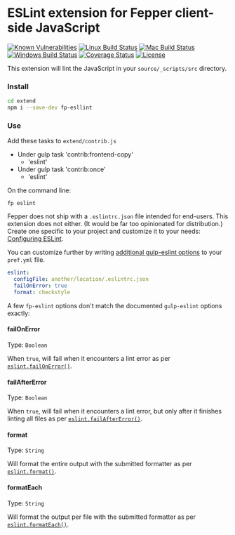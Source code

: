 # ESLint extension for Fepper client-side JavaScript

[![Known Vulnerabilities][snyk-image]][snyk-url]
[![Linux Build Status][linux-image]][linux-url]
[![Mac Build Status][mac-image]][mac-url]
[![Windows Build Status][windows-image]][windows-url]
[![Coverage Status][coveralls-image]][coveralls-url]
[![License][license-image]][license-url]

This extension will lint the JavaScript in your `source/_scripts/src` directory.

### Install

```bash
cd extend
npm i --save-dev fp-esllint
```

### Use

Add these tasks to `extend/contrib.js`

* Under gulp task 'contrib:frontend-copy'
  * 'eslint'
* Under gulp task 'contrib:once'
  * 'eslint'

On the command line:

```shell
fp eslint
```

Fepper does not ship with a `.eslintrc.json` file intended for end-users. This 
extension does not either. (It would be far too opinionated for distribution.) 
Create one specific to your project and customize it to your needs: 
<a href="https://eslint.org/docs/user-guide/configuring" target="_blank">
Configuring ESLint</a>.

You can customize further by writing 
<a href="https://github.com/adametry/gulp-eslint#eslintoptions" target="_blank">
additional gulp-eslint options</a>
to your `pref.yml` file. 

```yaml
eslint:
  configFile: another/location/.eslintrc.json
  failOnError: true
  format: checkstyle
```

A few `fp-eslint` options don't match the documented `gulp-eslint` options 
exactly:

#### failOnError

Type: `Boolean`

When `true`, will fail when it encounters a lint error as per 
<a href="https://github.com/adametry/gulp-eslint#eslintfailonerror" target="_blank">
`eslint.failOnError()`</a>.

#### failAfterError

Type: `Boolean`

When `true`, will fail when it encounters a lint error, but only after it 
finishes linting all files as per 
<a href="https://github.com/adametry/gulp-eslint#eslintfailaftererror" target="_blank">
`eslint.failAfterError()`</a>.

#### format

Type: `String`

Will format the entire output with the submitted formatter as per 
<a href="https://github.com/adametry/gulp-eslint#eslintformatformatter-output" target="_blank">
`eslint.format()`</a>.

#### formatEach

Type: `String`

Will format the output per file with the submitted formatter as per 
<a href="https://github.com/adametry/gulp-eslint#eslintformateachformatter-output" target="_blank">
`eslint.formatEach()`</a>.

[snyk-image]: https://snyk.io/test/github/electric-eloquence/fp-eslint/master/badge.svg
[snyk-url]: https://snyk.io/test/github/electric-eloquence/fp-eslint/master

[linux-image]: https://github.com/electric-eloquence/fp-eslint/workflows/Linux%20build/badge.svg?branch=master
[linux-url]: https://github.com/electric-eloquence/fp-eslint/actions?query=workflow%3A"Linux+build"

[mac-image]: https://github.com/electric-eloquence/fp-eslint/workflows/Mac%20build/badge.svg?branch=master
[mac-url]: https://github.com/electric-eloquence/fp-eslint/actions?query=workflow%3A"Mac+build"

[windows-image]: https://github.com/electric-eloquence/fp-eslint/workflows/Windows%20build/badge.svg?branch=master
[windows-url]: https://github.com/electric-eloquence/fp-eslint/actions?query=workflow%3A"Windows+build"

[coveralls-image]: https://img.shields.io/coveralls/electric-eloquence/fp-eslint/master.svg
[coveralls-url]: https://coveralls.io/r/electric-eloquence/fp-eslint

[license-image]: https://img.shields.io/github/license/electric-eloquence/fp-eslint.svg
[license-url]: https://raw.githubusercontent.com/electric-eloquence/fp-eslint/master/LICENSE
